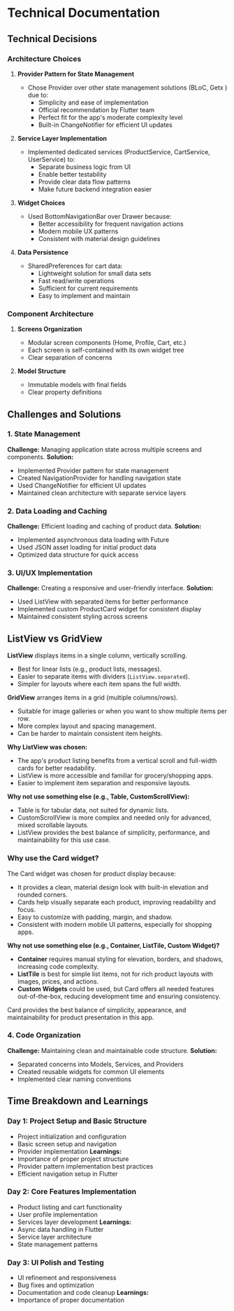 # Technical Documentation

## Technical Decisions 

### Architecture Choices
1. **Provider Pattern for State Management**
   - Chose Provider over other state management solutions (BLoC, Getx ) due to:
     - Simplicity and ease of implementation
     - Official recommendation by Flutter team
     - Perfect fit for the app's moderate complexity level
     - Built-in ChangeNotifier for efficient UI updates

2. **Service Layer Implementation**
   - Implemented dedicated services (ProductService, CartService, UserService) to:
     - Separate business logic from UI
     - Enable better testability
     - Provide clear data flow patterns
     - Make future backend integration easier

3. **Widget Choices**
   - Used BottomNavigationBar over Drawer because:
     - Better accessibility for frequent navigation actions
     - Modern mobile UX patterns
     - Consistent with material design guidelines

4. **Data Persistence**
   - SharedPreferences for cart data:
     - Lightweight solution for small data sets
     - Fast read/write operations
     - Sufficient for current requirements
     - Easy to implement and maintain

### Component Architecture
1. **Screens Organization**
   - Modular screen components (Home, Profile, Cart, etc.)
   - Each screen is self-contained with its own widget tree
   - Clear separation of concerns

2. **Model Structure**
   - Immutable models with final fields
   - Clear property definitions

## Challenges and Solutions 

### 1. State Management
**Challenge:** Managing application state across multiple screens and components.
**Solution:**
- Implemented Provider pattern for state management
- Created NavigationProvider for handling navigation state
- Used ChangeNotifier for efficient UI updates
- Maintained clean architecture with separate service layers

### 2. Data Loading and Caching
**Challenge:** Efficient loading and caching of product data.
**Solution:**
- Implemented asynchronous data loading with Future
- Used JSON asset loading for initial product data
- Optimized data structure for quick access

### 3. UI/UX Implementation
**Challenge:** Creating a responsive and user-friendly interface.
**Solution:**
- Used ListView with separated items for better performance
- Implemented custom ProductCard widget for consistent display
- Maintained consistent styling across screens

## ListView vs GridView

**ListView** displays items in a single column, vertically scrolling.  
- Best for linear lists (e.g., product lists, messages).
- Easier to separate items with dividers (`ListView.separated`).
- Simpler for layouts where each item spans the full width.

**GridView** arranges items in a grid (multiple columns/rows).  
- Suitable for image galleries or when you want to show multiple items per row.
- More complex layout and spacing management.
- Can be harder to maintain consistent item heights.

**Why ListView was chosen:**
- The app's product listing benefits from a vertical scroll and full-width cards for better readability.
- ListView is more accessible and familiar for grocery/shopping apps.
- Easier to implement item separation and responsive layouts.

**Why not use something else (e.g., Table, CustomScrollView):**
- Table is for tabular data, not suited for dynamic lists.
- CustomScrollView is more complex and needed only for advanced, mixed scrollable layouts.
- ListView provides the best balance of simplicity, performance, and maintainability for this use case.

### Why use the Card widget?

The Card widget was chosen for product display because:
- It provides a clean, material design look with built-in elevation and rounded corners.
- Cards help visually separate each product, improving readability and focus.
- Easy to customize with padding, margin, and shadow.
- Consistent with modern mobile UI patterns, especially for shopping apps.

**Why not use something else (e.g., Container, ListTile, Custom Widget)?**
- **Container** requires manual styling for elevation, borders, and shadows, increasing code complexity.
- **ListTile** is best for simple list items, not for rich product layouts with images, prices, and actions.
- **Custom Widgets** could be used, but Card offers all needed features out-of-the-box, reducing development time and ensuring consistency.

Card provides the best balance of simplicity, appearance, and maintainability for product presentation in this app.

### 4. Code Organization
**Challenge:** Maintaining clean and maintainable code structure.
**Solution:**
- Separated concerns into Models, Services, and Providers
- Created reusable widgets for common UI elements
- Implemented clear naming conventions

## Time Breakdown and Learnings

### Day 1: Project Setup and Basic Structure
- Project initialization and configuration
- Basic screen setup and navigation 
- Provider implementation
**Learnings:**
- Importance of proper project structure
- Provider pattern implementation best practices
- Efficient navigation setup in Flutter

### Day 2: Core Features Implementation
- Product listing and cart functionality 
- User profile implementation 
- Services layer development 
**Learnings:**
- Async data handling in Flutter
- Service layer architecture
- State management patterns

### Day 3: UI Polish and Testing
- UI refinement and responsiveness 
- Bug fixes and optimization 
- Documentation and code cleanup
**Learnings:**
- Importance of proper documentation
